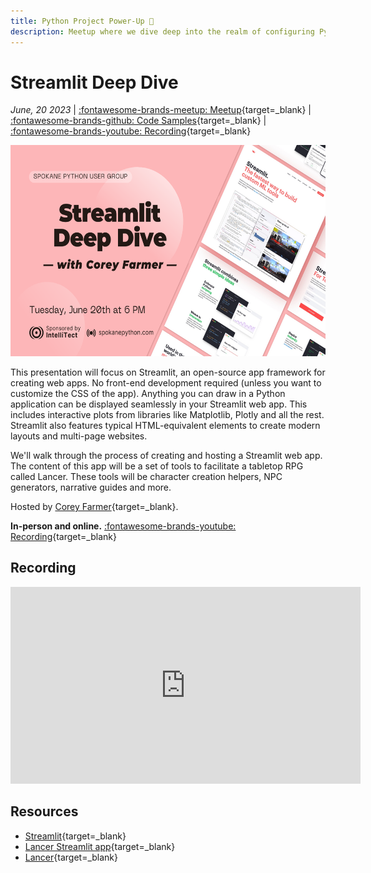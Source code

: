 ```yaml
---
title: Python Project Power-Up 💪
description: Meetup where we dive deep into the realm of configuring Python projects and creating an effective repository structure
---
```


# Streamlit Deep Dive

_June, 20 2023_ | [:fontawesome-brands-meetup: Meetup](https://www.meetup.com/python-spokane/events/293590941/){target=_blank} | [:fontawesome-brands-github: Code Samples](https://github.com/MagnusGrave/lancer-art-frontend){target=_blank} | [:fontawesome-brands-youtube: Recording](https://youtu.be/IadhNCd0p8c){target=_blank}



<img src="/img/streamlit-deep-dive.png" width="600" height="337.5">

This presentation will focus on Streamlit, an open-source app framework for creating web apps. No front-end development required (unless you want to customize the CSS of the app). Anything you can draw in a Python application can be displayed seamlessly in your Streamlit web app. This includes interactive plots from libraries like Matplotlib, Plotly and all the rest. Streamlit also features typical HTML-equivalent elements to create modern layouts and multi-page websites.

We'll walk through the process of creating and hosting a Streamlit web app. The content of this app will be a set of tools to facilitate a tabletop RPG called Lancer. These tools will be character creation helpers, NPC generators, narrative guides and more.

Hosted by [Corey Farmer](https://github.com/MagnusGrave){target=_blank}.

**In-person and online.** [:fontawesome-brands-youtube: Recording](https://youtu.be/IadhNCd0p8c){target=_blank}


## Recording

<iframe width="560" height="315" src="https://www.youtube-nocookie.com/embed/IadhNCd0p8c" title="YouTube video player" frameborder="0" allow="accelerometer; autoplay; clipboard-write; encrypted-media; gyroscope; picture-in-picture; web-share" allowfullscreen></iframe>

## Resources
- [Streamlit](https://streamlit.io/){target=_blank}
- [Lancer Streamlit app](https://lancer-unofficial.streamlit.app/){target=_blank}
- [Lancer](https://massifpress.com/lancer){target=_blank}
